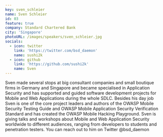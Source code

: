 ```yaml
---
key: sven_schleier
name: Sven Schleier
id: 03
feature: true
company: Standard Chartered Bank
city: 'Singapore'
photoURL: /images/speakers/sven_schleier.jpg
socials:
  - icon: twitter
    link: 'https://twitter.com/bsd_daemon'
    name: sushi2k
  - icon: github
    link: 'https://github.com/sushi2k'
    name: Sven
---
```

Sven made several stops at big consultant companies and small boutique firms in Germany and Singapore and became specialised in Application Security and has supported and guided software development projects for Mobile and Web Applications during the whole SDLC. Besides his day job Sven is one of the core project leaders and authors of the OWASP Mobile Security Testing Guide and OWASP Mobile Application Security Verification Standard and has created the OWASP Mobile Hacking Playground. Sven is giving talks and workshops about Mobile and Web Application Security worldwide to different audiences, ranging from developers to students and penetration testers. You can reach out to him on Twitter @bsd_daemon